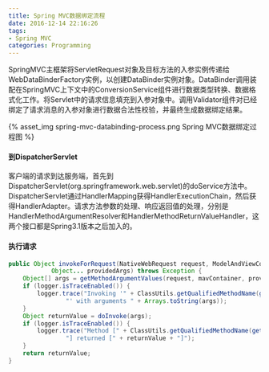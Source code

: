 ```yaml
---
title: Spring MVC数据绑定流程
date: 2016-12-14 22:16:26
tags:
- Spring MVC
categories: Programming
---
```


SpringMVC主框架将ServletRequest对象及目标方法的入参实例传递给WebDataBinderFactory实例，以创建DataBinder实例对象。DataBinder调用装配在SpringMVC上下文中的ConversionService组件进行数据类型转换、数据格式化工作。将Servlet中的请求信息填充到入参对象中。调用Validator组件对已经绑定了请求消息的入参对象进行数据合法性校验，并最终生成数据绑定结果。

<!-- more -->

{% asset_img spring-mvc-databinding-process.png Spring MVC数据绑定过程图 %}

#### 到DispatcherServlet

客户端的请求到达服务端，首先到DispatcherServlet(org.springframework.web.servlet)的doService方法中。DispatcherServlet通过HandlerMapping获得HandlerExecutionChain，然后获得HandlerAdapter。请求方法参数的处理、响应返回值的处理，分别是HandlerMethodArgumentResolver和HandlerMethodReturnValueHandler，这两个接口都是Spring3.1版本之后加入的。


#### 执行请求


```Java
public Object invokeForRequest(NativeWebRequest request, ModelAndViewContainer mavContainer,
			Object... providedArgs) throws Exception {
	Object[] args = getMethodArgumentValues(request, mavContainer, providedArgs);
	if (logger.isTraceEnabled()) {
		logger.trace("Invoking '" + ClassUtils.getQualifiedMethodName(getMethod(), getBeanType()) +
				"' with arguments " + Arrays.toString(args));
	}
	Object returnValue = doInvoke(args);
	if (logger.isTraceEnabled()) {
		logger.trace("Method [" + ClassUtils.getQualifiedMethodName(getMethod(), getBeanType()) +
				"] returned [" + returnValue + "]");
	}
	return returnValue;
}
```
